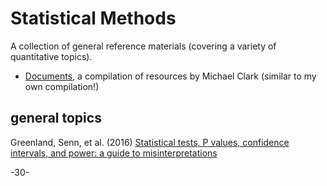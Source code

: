 # Statistical Methods

A collection of general reference materials (covering a variety of quantitative topics).

* [Documents](http://m-clark.github.io/documents/), a compilation of resources by Michael Clark (similar to my own compilation!)


## general topics

Greenland, Senn, et al. (2016) [Statistical tests, P values, confidence intervals, and power: a guide to misinterpretations](https://www.ncbi.nlm.nih.gov/pubmed/27209009) 



-30-
